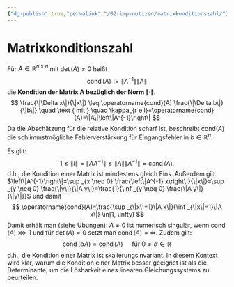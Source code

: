 ```yaml
---
{"dg-publish":true,"permalink":"/02-imp-notizen/matrixkonditionszahl/"}
---
```


# Matrixkonditionszahl
Für $A \in \mathbb{R}^{n \times n}$ mit $\operatorname{det}(A) \neq 0$ heißt
$$
\operatorname{cond}(A):=\left\|A^{-1}\right\|\|A\|
$$
die **Kondition der Matrix A bezüglich der Norm $\|\cdot\|$**.
$$
\frac{\|\Delta x\|}{\|x\|} \leq \operatorname{cond}(A) \frac{\|\Delta b\|}{\|b\|} \quad \text { mit } \quad \kappa_{r e l}=\operatorname{cond}(A)=\|A\|\left\|A^{-1}\right\|
$$
Da die Abschätzung für die relative Kondition scharf ist, beschreibt $\text{cond}(A)$ die schlimmstmögliche Fehlerverstärkung für Eingangsfehler in $b \in \mathbb{R}^n$.

Es gilt:
$$
1 \leq\|I\|=\left\|A A^{-1}\right\| \leq\|A\|\left\|A^{-1}\right\|=\operatorname{cond}(A),
$$
d.h., die Kondition einer Matrix ist mindestens gleich Eins.
Außerdem gilt $\left\|A^{-1}\right\|=\sup _{x \neq 0} \frac{\left\|A^{-1} x\right\|}{\|x\|}=\sup _{y \neq 0} \frac{\|y\|}{\|A y\|}=\frac{1}{\inf _{y \neq 0} \frac{\|A y\|}{\|y\|}}$ und damit
$$
\operatorname{cond}(A)=\frac{\sup _{\|x\|=1}\|A x\|}{\inf _{\|x\|=1}\|A x\|} \in[1, \infty)
$$
Damit erhält man (siehe Übungen):
$A \neq 0$ ist numerisch singulär, wenn $\operatorname{cond}(A) \ggg 1$
und für $\operatorname{det}(A)=0$ setzt man $\operatorname{cond}(A)=\infty$. Zudem gilt:
$$
\operatorname{cond}(\alpha A)=\operatorname{cond}(A) \quad \text { für } 0 \neq \alpha \in \mathbb{R}
$$
d.h., die Kondition einer Matrix ist skalierungsinvariant.
In diesem Kontext wird klar, warum die Kondition einer Matrix besser geeignet ist als die Determinante, um die Lösbarkeit eines linearen Gleichungssystems zu beurteilen.
